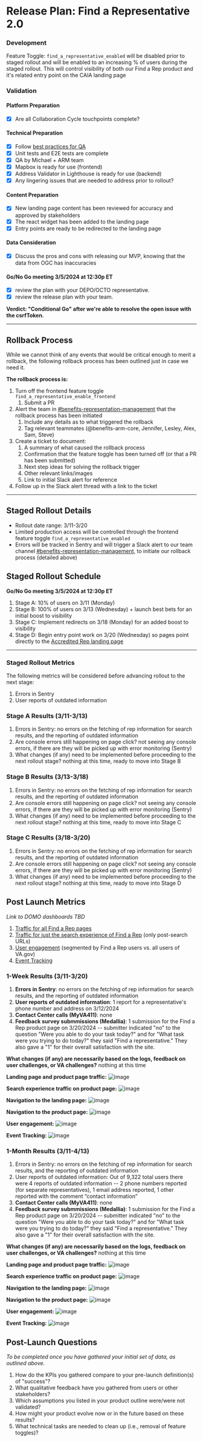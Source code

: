 # Release Plan: Find a Representative 2.0


### Development

Feature Toggle:
`find_a_representative_enabled` will be disabled prior to staged rollout and will be enabled to an increasing % of users during the staged rollout. This will control visibility of both our Find a Rep product and it's related entry point on the CAIA landing page

### Validation

#### Platform Preparation
- [x] Are all Collaboration Cycle touchpoints complete?

#### Technical Preparation
- [x] Follow [best practices for QA](https://depo-platform-documentation.scrollhelp.site/developer-docs/qa-and-accessibility-testing)
- [x] Unit tests and E2E tests are complete
- [x] QA by Michael + ARM team
- [x] Mapbox is ready for use (frontend)
- [x] Address Validator in Lighthouse is ready for use (backend)
- [x] Any lingering issues that are needed to address prior to rollout?

#### Content Preparation
- [x] New landing page content has been reviewed for accuracy and approved by stakeholders
- [x] The react widget has been added to the landing page
- [x] Entry points are ready to be redirected to the landing page

#### Data Consideration
- [x] Discuss the pros and cons with releasing our MVP, knowing that the data from OGC has inaccuracies

#### Go/No Go meeting 3/5/2024 at 12:30p ET
- [x] review the plan with your DEPO/OCTO representative.
- [x] review the release plan with your team.

**Verdict: "Conditional Go" after we're able to resolve the open issue with the csrfToken.**

***

## Rollback Process

While we cannot think of any events that would be critical enough to merit a rollback, the following rollback process has been outlined just in case we need it.

**The rollback process is:**
1. Turn off the frontend feature toggle `find_a_representative_enable_frontend`
   1. Submit a PR
2. Alert the team in [#benefits-representation-management](https://slack.com/archives/C05L6HSJLHM) that the rollback process has been initiated
   1. Include any details as to what triggered the rollback
   2. Tag relevant teammates (@benefits-arm-core, Jennifer, Lesley, Alex, Sam, Steve)
3. Create a ticket to document:
   1. A summary of what caused the rollback process
   2. Confirmation that the feature toggle has been turned off (or that a PR has been submitted)
   3. Next step ideas for solving the rollback trigger
   4. Other relevant links/images
   5. Link to initial Slack alert for reference
4. Follow up in the Slack alert thread with a link to the ticket

***


## Staged Rollout Details

- Rollout date range: 3/11-3/20
- Limited production access will be controlled through the frontend feature toggle `find_a_representative_enabled` 
- Errors will be tracked in Sentry and will trigger a Slack alert to our team channel [#benefits-representation-management](https://slack.com/archives/C05L6HSJLHM), to initiate our rollback process (detailed above)


## Staged Rollout Schedule
**Go/No Go meeting 3/5/2024 at 12:30p ET**
1. Stage A: 10% of users on 3/11 (Monday)
2. Stage B: 100% of users on 3/13 (Wednesday) + launch best bets for an initial boost to visibility
3. Stage C: Implement redirects on 3/18 (Monday) for an added boost to visibility
4. Stage D: Begin entry point work on 3/20 (Wednesday) so pages point directly to the [Accredited Rep landing page]([url](https://www.va.gov/get-help-from-accredited-representative/))

*** 

### Staged Rollout Metrics

The following metrics will be considered before advancing rollout to the next stage:

1. Errors in Sentry
2. User reports of outdated information

### Stage A Results (3/11-3/13)

1. Errors in Sentry: no errors on the fetching of rep information for search results, and the reporting of outdated information
3. Are console errors still happening on page click? not seeing any console errors, if there are they will be picked up with error monitoring (Sentry)
4. What changes (if any) need to be implemented before proceeding to the next rollout stage? nothing at this time, ready to move into Stage B

### Stage B Results (3/13-3/18)

1. Errors in Sentry: no errors on the fetching of rep information for search results, and the reporting of outdated information
2. Are console errors still happening on page click? not seeing any console errors, if there are they will be picked up with error monitoring (Sentry)
3. What changes (if any) need to be implemented before proceeding to the next rollout stage? nothing at this time, ready to move into Stage C

### Stage C Results (3/18-3/20)

1. Errors in Sentry: no errors on the fetching of rep information for search results, and the reporting of outdated information
2. Are console errors still happening on page click? not seeing any console errors, if there are they will be picked up with error monitoring (Sentry)
3. What changes (if any) need to be implemented before proceeding to the next rollout stage? nothing at this time, ready to move into Stage D

## Post Launch Metrics

_Link to DOMO dashboards TBD_

1. [Traffic for all Find a Rep pages](https://analytics.google.com/analytics/web/#/report/content-pages/a50123418w177519031p176188361/_u.date00=20240310&_u.date01=20240319&explorer-table.plotKeys=%5B%5D&explorer-table.filter=get-help-from-accredited-representative/)
2. [Traffic for just the search experience of Find a Rep](https://analytics.google.com/analytics/web/#/report/content-pages/a50123418w177519031p176188361/_u.date00=20240311&_u.date01=20240318&explorer-table.plotKeys=%5B%5D&explorer-table.advFilter=%5B%5B0,%22analytics.pagePath%22,%22BW%22,%22www.va.gov~2Fget-help-from-accredited-representative~2Ffind-rep~2F%3F%22,0%5D%5D/) (only post-search URLs)
3. [User engagement](https://analytics.google.com/analytics/web/#/report/visitors-overview/a50123418w177519031p176188361/_u.date00=20240312&_u.date01=20240318&_.useg=user0ChHUWxaSUWm-5ocHKwm0Q,user_5CvEnKiSOmYYMHT8kTpQQ,builtin1&overview-dimensionSummary.selectedGroup=system&overview-dimensionSummary.selectedDimension=analytics.browser/) (segmented by Find a Rep users vs. all users of VA.gov)
4. [Event Tracking](https://analytics.google.com/analytics/web/#/report/content-event-pages/a50123418w177519031p176188361/_u.date00=20240311&_u.date01=20240413&_.useg=&_r.drilldown=analytics.pagePath:www.va.gov~2Fget-help-from-accredited-representative~2Ffind-rep~2F,analytics.eventCategory:Interactions&explorer-table.plotKeys=%5B%5D&explorer-table.rowCount=50&explorer-graphOptions.selected=analytics.nthDay/)

### 1-Week Results (3/11-3/20)

1. **Errors in Sentry**: no errors on the fetching of rep information for search results, and the reporting of outdated information
3. **User reports of outdated information**: 1 report for a representative's phone number and address on 3/12/2024
12. **Contact Center calls (MyVA411)**: none
13. **Feedback survey submmissions (Medallia)**: 1 submission for the Find a Rep product page on 3/20/2024 -- submitter indicated "no" to the question "Were you able to do your task today?" and for "What task were you trying to do today?" they said "Find a representative."  They also gave a "1" for their overall satisfaction with the site. 

**What changes (if any) are necessarily based on the logs, feedback on user challenges, or VA challenges?** nothing at this time

**Landing page and product page traffic:**
![image](https://github.com/department-of-veterans-affairs/va.gov-team/assets/142453186/4fa293c9-3daa-452d-9157-1a71d3cbcd86)

**Search experience traffic on product page:**
![image](https://github.com/department-of-veterans-affairs/va.gov-team/assets/142453186/84a5b6fd-74cc-4d88-8b14-eb642a61bb7a)

**Navigation to the landing page:**
![image](https://github.com/department-of-veterans-affairs/va.gov-team/assets/142453186/44e34dbe-b250-4d00-8982-c97dc3e7ef44)

**Navigation to the product page:**
![image](https://github.com/department-of-veterans-affairs/va.gov-team/assets/142453186/94794ab9-5851-4230-abe1-c03165716719)

**User engagement:**
![image](https://github.com/department-of-veterans-affairs/va.gov-team/assets/142453186/8aa58f91-3874-4482-bf25-94c215561e52)

**Event Tracking:**
![image](https://github.com/department-of-veterans-affairs/va.gov-team/assets/142453186/8af361d4-7bd2-4797-9313-b7757194eb2f)

### 1-Month Results (3/11-4/13)

1. Errors in Sentry: no errors on the fetching of rep information for search results, and the reporting of outdated information
3. User reports of outdated information: Out of 9,322 total users there were 4 reports of outdated information -- 2 phone numbers reported (for separate representatives), 1 email address reported, 1 other reported with the comment “contact information”
12. **Contact Center calls (MyVA411)**: none
13. **Feedback survey submmissions (Medallia)**: 1 submission for the Find a Rep product page on 3/20/2024 -- submitter indicated "no" to the question "Were you able to do your task today?" and for "What task were you trying to do today?" they said "Find a representative."  They also gave a "1" for their overall satisfaction with the site. 

**What changes (if any) are necessarily based on the logs, feedback on user challenges, or VA challenges?** nothing at this time

**Landing page and product page traffic:**
![image](https://github.com/department-of-veterans-affairs/va.gov-team/assets/142453186/6d0c0268-d58c-461f-b04b-563c5e6000eb)

**Search experience traffic on product page:**
![image](https://github.com/department-of-veterans-affairs/va.gov-team/assets/142453186/8e318856-0679-4a81-90d9-b63698fd500a)

**Navigation to the landing page:**
![image](https://github.com/department-of-veterans-affairs/va.gov-team/assets/142453186/71a2e10b-9a4e-4c58-b030-a119cce849d7)

**Navigation to the product page:**
![image](https://github.com/department-of-veterans-affairs/va.gov-team/assets/142453186/997e5abb-8148-4d49-adb1-e546a8d00ed4)

**User engagement:**
![image](https://github.com/department-of-veterans-affairs/va.gov-team/assets/142453186/e9768e27-8612-4104-a64b-5851955feb8a)

**Event Tracking:**
![image](https://github.com/department-of-veterans-affairs/va.gov-team/assets/142453186/b55fb22d-459a-4045-ab6e-fb1392c5346a)


## Post-Launch Questions

_To be completed once you have gathered your initial set of data, as outlined above._

1. How do the KPIs you gathered compare to your pre-launch definition(s) of "success"?
2. What qualitative feedback have you gathered from users or other stakeholders?
3. Which assumptions you listed in your product outline were/were not validated?
4. How might your product evolve now or in the future based on these results?
5. What technical tasks are needed to clean up (i.e., removal of feature toggles)?
